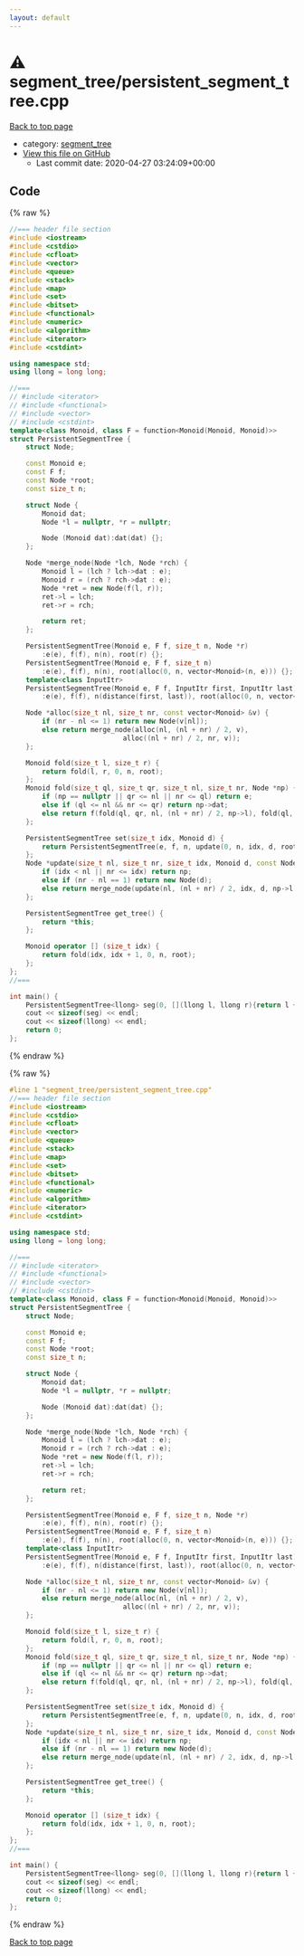 ```yaml
---
layout: default
---
```


<!-- mathjax config similar to math.stackexchange -->
<script type="text/javascript" async
  src="https://cdnjs.cloudflare.com/ajax/libs/mathjax/2.7.5/MathJax.js?config=TeX-MML-AM_CHTML">
</script>
<script type="text/x-mathjax-config">
  MathJax.Hub.Config({
    TeX: { equationNumbers: { autoNumber: "AMS" }},
    tex2jax: {
      inlineMath: [ ['$','$'] ],
      processEscapes: true
    },
    "HTML-CSS": { matchFontHeight: false },
    displayAlign: "left",
    displayIndent: "2em"
  });
</script>

<script type="text/javascript" src="https://cdnjs.cloudflare.com/ajax/libs/jquery/3.4.1/jquery.min.js"></script>
<script src="https://cdn.jsdelivr.net/npm/jquery-balloon-js@1.1.2/jquery.balloon.min.js" integrity="sha256-ZEYs9VrgAeNuPvs15E39OsyOJaIkXEEt10fzxJ20+2I=" crossorigin="anonymous"></script>
<script type="text/javascript" src="../../assets/js/copy-button.js"></script>
<link rel="stylesheet" href="../../assets/css/copy-button.css" />


# :warning: segment_tree/persistent_segment_tree.cpp

<a href="../../index.html">Back to top page</a>

* category: <a href="../../index.html#ca810e3a5259e4bd613e780cf209098c">segment_tree</a>
* <a href="{{ site.github.repository_url }}/blob/master/segment_tree/persistent_segment_tree.cpp">View this file on GitHub</a>
    - Last commit date: 2020-04-27 03:24:09+00:00




## Code

<a id="unbundled"></a>
{% raw %}
```cpp
//=== header file section
#include <iostream>
#include <cstdio>
#include <cfloat>
#include <vector>
#include <queue>
#include <stack>
#include <map>
#include <set>
#include <bitset>
#include <functional>
#include <numeric>
#include <algorithm>
#include <iterator>
#include <cstdint>

using namespace std;
using llong = long long;

//===
// #include <iterator>
// #include <functional>
// #include <vector>
// #include <cstdint>
template<class Monoid, class F = function<Monoid(Monoid, Monoid)>>
struct PersistentSegmentTree {
    struct Node;

    const Monoid e;
    const F f;
    const Node *root;
    const size_t n;

    struct Node {
        Monoid dat;
        Node *l = nullptr, *r = nullptr;

        Node (Monoid dat):dat(dat) {};
    };

    Node *merge_node(Node *lch, Node *rch) {
        Monoid l = (lch ? lch->dat : e);
        Monoid r = (rch ? rch->dat : e);
        Node *ret = new Node(f(l, r));
        ret->l = lch;
        ret->r = rch;

        return ret;
    };

    PersistentSegmentTree(Monoid e, F f, size_t n, Node *r)
        :e(e), f(f), n(n), root(r) {};
    PersistentSegmentTree(Monoid e, F f, size_t n)
        :e(e), f(f), n(n), root(alloc(0, n, vector<Monoid>(n, e))) {};
    template<class InputItr>
    PersistentSegmentTree(Monoid e, F f, InputItr first, InputItr last)
        :e(e), f(f), n(distance(first, last)), root(alloc(0, n, vector<Monoid>(first, last))) {};

    Node *alloc(size_t nl, size_t nr, const vector<Monoid> &v) {
        if (nr - nl <= 1) return new Node(v[nl]);
        else return merge_node(alloc(nl, (nl + nr) / 2, v),
                            alloc((nl + nr) / 2, nr, v));
    };

    Monoid fold(size_t l, size_t r) {
        return fold(l, r, 0, n, root);
    };
    Monoid fold(size_t ql, size_t qr, size_t nl, size_t nr, Node *np) {
        if (np == nullptr || qr <= nl || nr <= ql) return e;
        else if (ql <= nl && nr <= qr) return np->dat;
        else return f(fold(ql, qr, nl, (nl + nr) / 2, np->l), fold(ql, qr, (nl + nr) / 2, nr, np->r));
    };

    PersistentSegmentTree set(size_t idx, Monoid d) {
        return PersistentSegmentTree(e, f, n, update(0, n, idx, d, root));
    };
    Node *update(size_t nl, size_t nr, size_t idx, Monoid d, const Node *np) {
        if (idx < nl || nr <= idx) return np;
        else if (nr - nl == 1) return new Node(d);
        else return merge_node(update(nl, (nl + nr) / 2, idx, d, np->l), update((nl + nr) / 2, nr, idx, d, np->r));
    };

    PersistentSegmentTree get_tree() {
        return *this;
    };

    Monoid operator [] (size_t idx) {
        return fold(idx, idx + 1, 0, n, root);
    };
};
//===

int main() {
    PersistentSegmentTree<llong> seg(0, [](llong l, llong r){return l + r; }, 5);
    cout << sizeof(seg) << endl;
    cout << sizeof(llong) << endl;
    return 0;
};


```
{% endraw %}

<a id="bundled"></a>
{% raw %}
```cpp
#line 1 "segment_tree/persistent_segment_tree.cpp"
//=== header file section
#include <iostream>
#include <cstdio>
#include <cfloat>
#include <vector>
#include <queue>
#include <stack>
#include <map>
#include <set>
#include <bitset>
#include <functional>
#include <numeric>
#include <algorithm>
#include <iterator>
#include <cstdint>

using namespace std;
using llong = long long;

//===
// #include <iterator>
// #include <functional>
// #include <vector>
// #include <cstdint>
template<class Monoid, class F = function<Monoid(Monoid, Monoid)>>
struct PersistentSegmentTree {
    struct Node;

    const Monoid e;
    const F f;
    const Node *root;
    const size_t n;

    struct Node {
        Monoid dat;
        Node *l = nullptr, *r = nullptr;

        Node (Monoid dat):dat(dat) {};
    };

    Node *merge_node(Node *lch, Node *rch) {
        Monoid l = (lch ? lch->dat : e);
        Monoid r = (rch ? rch->dat : e);
        Node *ret = new Node(f(l, r));
        ret->l = lch;
        ret->r = rch;

        return ret;
    };

    PersistentSegmentTree(Monoid e, F f, size_t n, Node *r)
        :e(e), f(f), n(n), root(r) {};
    PersistentSegmentTree(Monoid e, F f, size_t n)
        :e(e), f(f), n(n), root(alloc(0, n, vector<Monoid>(n, e))) {};
    template<class InputItr>
    PersistentSegmentTree(Monoid e, F f, InputItr first, InputItr last)
        :e(e), f(f), n(distance(first, last)), root(alloc(0, n, vector<Monoid>(first, last))) {};

    Node *alloc(size_t nl, size_t nr, const vector<Monoid> &v) {
        if (nr - nl <= 1) return new Node(v[nl]);
        else return merge_node(alloc(nl, (nl + nr) / 2, v),
                            alloc((nl + nr) / 2, nr, v));
    };

    Monoid fold(size_t l, size_t r) {
        return fold(l, r, 0, n, root);
    };
    Monoid fold(size_t ql, size_t qr, size_t nl, size_t nr, Node *np) {
        if (np == nullptr || qr <= nl || nr <= ql) return e;
        else if (ql <= nl && nr <= qr) return np->dat;
        else return f(fold(ql, qr, nl, (nl + nr) / 2, np->l), fold(ql, qr, (nl + nr) / 2, nr, np->r));
    };

    PersistentSegmentTree set(size_t idx, Monoid d) {
        return PersistentSegmentTree(e, f, n, update(0, n, idx, d, root));
    };
    Node *update(size_t nl, size_t nr, size_t idx, Monoid d, const Node *np) {
        if (idx < nl || nr <= idx) return np;
        else if (nr - nl == 1) return new Node(d);
        else return merge_node(update(nl, (nl + nr) / 2, idx, d, np->l), update((nl + nr) / 2, nr, idx, d, np->r));
    };

    PersistentSegmentTree get_tree() {
        return *this;
    };

    Monoid operator [] (size_t idx) {
        return fold(idx, idx + 1, 0, n, root);
    };
};
//===

int main() {
    PersistentSegmentTree<llong> seg(0, [](llong l, llong r){return l + r; }, 5);
    cout << sizeof(seg) << endl;
    cout << sizeof(llong) << endl;
    return 0;
};


```
{% endraw %}

<a href="../../index.html">Back to top page</a>

